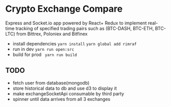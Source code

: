 # Crypto Exchange Compare

Express and Socket.io app powered by React+ Redux to implement real-time tracking of specified trading pairs such as (BTC-DASH, BTC-ETH, BTC-LTC) from Bittrex, Poloniex and Bitfinex

* install dependencies
```yarn install```
```yarn global add rimraf```
* run in dev
```yarn run open:src```
* build for prod
``` yarn run build```

## TODO
* fetch user from database(mongodb)
* store historical data to db and use d3 to display it
* make exchangeSocketApi consumable by third party
* spinner until data arrives from all 3 exchanges
